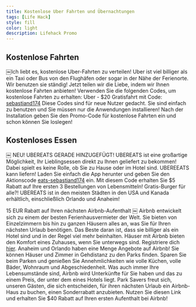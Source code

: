 ```yaml
---
title: Kostenlose Uber Fahrten und Übernachtungen
tags: [Life Hack]
style: fill
color: light
description: Lifehack Promo
---
```


## Kostenlose Fahrten

￼Ich liebt es, kostenlose Uber-Fahrten zu verteilen! Uber ist viel billiger als ein Taxi oder Bus von den Flughäfen oder sogar in der Nähe der Ferienorte. Wir benutzen sie ständig! Jetzt teilen wir die Liebe, indem wir Ihnen kostenlose Fahrten anbieten!
Verwenden Sie die folgenden Codes, um kostenlose Fahrten zu erhalten:
Uber - $20 Gratisfahrt mit Code: [sebastiand174](https://auth.uber.com/login/?uber_client_name=riderSignUp&_ga=2.263536842.732583938.1592303934-259422153.1592074458&uclick_id=143f7b4f-4c9b-42a1-9c23-be8a7f7751ae)
Diese Codes sind für neue Nutzer gedacht. Sie sind einfach zu benutzen und Sie müssen nur die Anwendungen installieren! Nach der Installation geben Sie den Promo-Code für kostenlose Fahrten ein und schon können Sie loslegen!

## Kostenloses Essen
￼
NEU! UBEREATS GERADE HINZUGEFÜGT!
UBEREATS ist eine großartige Möglichkeit, Ihr Lieblingsessen direkt zu Ihnen geliefert zu bekommen! Dabei spielt es keine Rolle, ob Sie zu Hause oder im Hotel sind. UBEREEATS kann liefern! Laden Sie einfach die App herunter und geben Sie den Aktionscode [eats-sebastiand174](https://auth.uber.com/login/?uber_client_name=eatsWebSignUp&source=auth&next_url=https%3A%2F%2Fwww.ubereats.com%2Flogin-redirect%2F%3Fredirect%3D%252Fie) ein. Mit diesem Code erhalten Sie $5 Rabatt auf Ihre ersten 3 Bestellungen von Lebensmitteln! Gratis-Burger für alle?! UBEREATS ist in den meisten Städten in den USA und Kanada erhältlich, einschließlich Orlando und Anaheim!

15 EUR Rabatt auf Ihren nächsten Airbnb-Aufenthalt
￼
Airbnb entwickelt sich zu einem der besten Ferienhausvermieter der Welt. Sie bieten von Einzelzimmern bis hin zu ganzen Häusern alles an, was Sie für Ihren nächsten Urlaub benötigen. Das Beste daran ist, dass sie billiger als ein Hotel sind und in der Regel viel mehr beinhalten. Häuser mit Airbnb bieten den Komfort eines Zuhauses, wenn Sie unterwegs sind. Registriere dich [hier](https://www.airbnb.ie/c/sebastiand2001?currency=EUR&referral_share_id=c32eb0a0-6863-468d-964b-64442ee1ba88).
Anaheim und Orlando haben eine Menge Angebote auf Airbnb! Sie können Häuser und Zimmer in Gehdistanz zu den Parks finden. Sparen Sie beim Parken und genießen Sie Annehmlichkeiten wie volle Küchen, volle Bäder, Wohnraum und Abgeschiedenheit. Was auch immer Ihre Lebensumstände sind, Airbnb wird Unterkünfte für Sie haben und das zu einem Preis, der unter dem eines Hotels liegt.
Park Savers freut sich, unseren Gästen, die sich entscheiden, für ihren nächsten Urlaub ein Airbnb-Haus zu buchen, einen Sonderrabatt anzubieten. Nutzen Sie diesen Link und erhalten Sie $40 Rabatt auf Ihren ersten Aufenthalt bei Airbnb!
